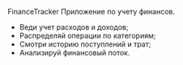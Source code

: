 FinanceTracker
Приложение по учету финансов.
- Веди учет расходов и доходов;
- Распределяй операции по категориям;
- Смотри историю поступлений и трат;
- Анализируй финансовый поток.
